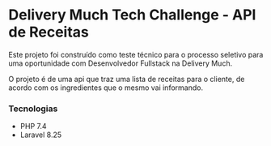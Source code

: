 # Delivery Much Tech Challenge - API de Receitas

Este projeto foi construído como teste técnico para o processo seletivo para uma oportunidade com Desenvolvedor Fullstack na Delivery Much.

O projeto é de uma api que traz uma lista de receitas para o cliente, de acordo com os ingredientes que o mesmo vai informando.

### Tecnologias

* PHP 7.4
* Laravel 8.25
